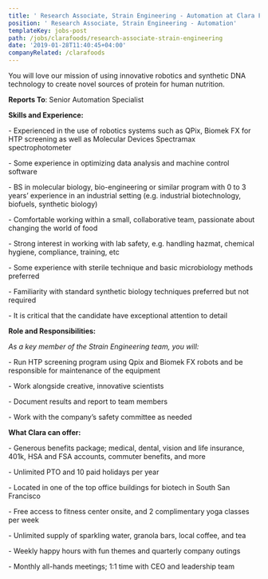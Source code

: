 ```yaml
---
title: ' Research Associate, Strain Engineering - Automation at Clara Foods'
position: ' Research Associate, Strain Engineering - Automation'
templateKey: jobs-post
path: /jobs/clarafoods/research-associate-strain-engineering
date: '2019-01-28T11:40:45+04:00'
companyRelated: /clarafoods
---
```

You will love our mission of using innovative robotics and synthetic DNA technology to create novel sources of protein for human nutrition.

**Reports To**: Senior Automation Specialist

**Skills and Experience:**

\- Experienced in the use of robotics systems such as QPix, Biomek FX for HTP screening as well as Molecular Devices Spectramax spectrophotometer

\- Some experience in optimizing data analysis and machine control software

\- BS in molecular biology, bio-engineering or similar program with 0 to 3 years’ experience in an industrial setting (e.g. industrial biotechnology, biofuels, synthetic biology)

\- Comfortable working within a small, collaborative team, passionate about changing the world of food

\- Strong interest in working with lab safety, e.g. handling hazmat, chemical hygiene, compliance, training, etc

\- Some experience with sterile technique and basic microbiology methods preferred

\- Familiarity with standard synthetic biology techniques preferred but not required

\- It is critical that the candidate have exceptional attention to detail





**Role and Responsibilities:**

_As a key member of the Strain Engineering team, you will:_

\- Run HTP screening program using Qpix and Biomek FX robots and be responsible for maintenance of the equipment

\- Work alongside creative, innovative scientists

\- Document results and report to team members

\- Work with the company’s safety committee as needed





**What Clara can offer:**

\- Generous benefits package; medical, dental, vision and life insurance, 401k, HSA and FSA accounts, commuter benefits, and more

\- Unlimited PTO and 10 paid holidays per year

\- Located in one of the top office buildings for biotech in South San Francisco

\- Free access to fitness center onsite, and 2 complimentary yoga classes per week

\- Unlimited supply of sparkling water, granola bars, local coffee, and tea

\- Weekly happy hours with fun themes and quarterly company outings

\- Monthly all-hands meetings; 1:1 time with CEO and leadership team
